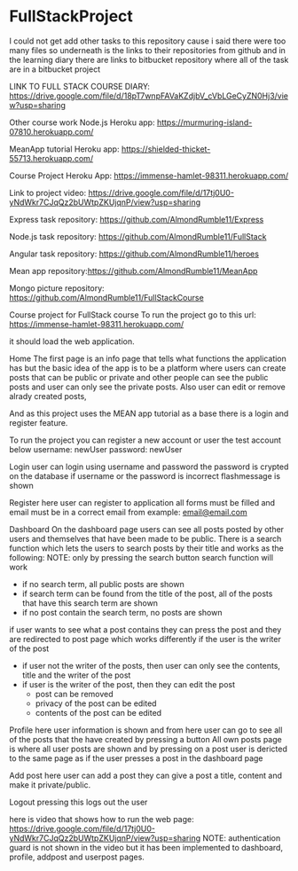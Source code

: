 # FullStackProject

I could not get add other tasks to this repository cause i said there were too many files so underneath is the links to their repositories from github and 
in the learning diary there are links to bitbucket repository where all of the task are in a bitbucket project


LINK TO FULL STACK COURSE DIARY: https://drive.google.com/file/d/18pT7wnpFAVaKZdjbV_cVbLGeCyZN0Hj3/view?usp=sharing



Other course work
Node.js Heroku app: https://murmuring-island-07810.herokuapp.com/

MeanApp tutorial Heroku app: https://shielded-thicket-55713.herokuapp.com/ 

Course Project Heroku App: https://immense-hamlet-98311.herokuapp.com/ 

Link to project video: https://drive.google.com/file/d/17tj0U0-yNdWkr7CJqQz2bUWtpZKUjqnP/view?usp=sharing

Express task repository: https://github.com/AlmondRumble11/Express

Node.js task repository: https://github.com/AlmondRumble11/FullStack

Angular task repository: https://github.com/AlmondRumble11/heroes

Mean app repository:https://github.com/AlmondRumble11/MeanApp

Mongo picture repository: https://github.com/AlmondRumble11/FullStackCourse

Course project for FullStack course
To run the project go to this url:
https://immense-hamlet-98311.herokuapp.com/

it should load the web application.

Home
The first page is an info page that tells what functions the application has
but the basic idea of the app is to be a platform where users can create posts that can
be public or private and other people can see the public posts and user can only see the private posts.
Also user can edit or remove alrady created posts,

And as this project uses the MEAN app tutorial as a base there is a login and register feature.

To run the project you can register a new account or user the test account below
username: newUser
password: newUser



Login
user can login using username and password
the password is crypted on the database
if username or the password is incorrect flashmessage is shown

Register
here user can register to application
all forms must be filled and email must be in a correct email from
example: email@email.com


Dashboard
On the dashboard page users can see all posts posted by other users and themselves that have been made to be public.
There is a search function which lets the users to search posts by their title and works as the following:
  NOTE: only by pressing the search button search function will work
  - if no search term, all public posts are shown
  - if search term can be found from the title of the post, all of the posts that have this search term are shown
  - if no post contain the search term, no posts are shown
  
 if user wants to see what a post contains they can press the post and they are redirected to post page which works differently if the user is the writer of the post
  - if user not the writer of the posts, then user can only see the contents, title and the writer of the post
  - if user is the writer of the post, then they can edit the post
      - post can be removed 
      - privacy of the post can be edited
      - contents of the post can be edited
      
Profile
here user information is shown and from here user can go to see all of the posts that the have created by pressing a button
All own posts page is where all user posts are shown and by pressing on a post user is dericted to the same page as if the user presses a post in the dashboard page

Add post
here user can add a post
they can give a post a title, content and make it private/public.

Logout
pressing this logs out the user

here is video that shows how to run the web page: https://drive.google.com/file/d/17tj0U0-yNdWkr7CJqQz2bUWtpZKUjqnP/view?usp=sharing
NOTE: authentication guard is not shown in the video but it has been implemented to dashboard, profile, addpost and userpost pages.






